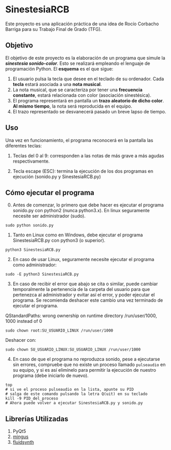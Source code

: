 # SinestesiaRCB

Este proyecto es una aplicación práctica de una idea de Rocío Corbacho Barriga para su Trabajo Final de Grado (TFG).

Objetivo
---

El objetivo de este proyecto es la elaboración de un programa que simule la ***sinestesia sonido-color***. Esto se realizará empleando el lenguaje de programación Python. El **esquema** es el que sigue:

1. El usuario pulsa la tecla que desee en el teclado de su ordenador. Cada **tecla** estará asociada a una **nota musical**.
2. La nota musical, que se caracteriza por tener una **frecuencia constante**, estará relacionada con color (asociación sinestésica).
3. El programa representará en pantalla un **trazo aleatorio de dicho color**. **Al mismo tiempo**, la nota será reproducida en el equipo.
4. El trazo representado se desvanecerá pasado un breve lapso de tiempo.

Uso
---

Una vez en funcionamiento, el programa reconocerá en la pantalla las diferentes teclas:

1. Teclas del 0 al 9: corresponden a las notas de más grave a más agudas respectivamente.

2. Tecla escape (ESC): termina la ejecución de los dos programas en ejecución (sonido.py y SinestesiaRCB.py)

Cómo ejecutar el programa
---

0. Antes de comenzar, lo primero que debe hacer es ejecutar el programa sonido.py con python2 (nunca python3.x). En linux seguramente necesite ser administrador (sudo).

`sudo python sonido.py`

1. Tanto en Linux como en Windows, debe ejecutar el programa SinestesiaRCB.py con python3 (o superior).

`python3 SinestesiaRCB.py`

2. En caso de usar Linux, seguramente necesite ejecutar el programa como administrador:

`sudo -E python3 SinestesiaRCB.py`

3. En caso de recibir el error que abajo se cita o similar, puede cambiar temporalmente la pertenencia de la carpeta del usuario para que pertenezca al administrador y evitar así el error, y poder ejecutar el programa. Se recomienda deshacer este cambio una vez terminado de ejecutar el programa.

QStandardPaths: wrong ownership on runtime directory /run/user/1000, 1000 instead of 0

`sudo chown root:SU_USUARIO_LINUX /run/user/1000`

Deshacer con:

`sudo chown SU_USUARIO_LINUX:SU_USUARIO_LINUX /run/user/1000`

4. En caso de que el programa no reproduzca sonido, pese a ejecutarse sin errores, compruebe que no existe un proceso llamado `pulseaudio` en su equipo, y si es así elimínelo para permitir la ejecución de nuestro programa (debe iniciarlo de nuevo).

```
top
# si ve el proceso pulseaudio en la lista, apunte su PID
# salga de este comando pulsando la letra Q(uit) en su teclado
kill -9 PID_del_proceso
# Ahora puede volver a ejecutar SinestesiaRCB.py y sonido.py
```

Librerías Utilizadas
---

1. PyQt5
2. [mingus](http://bspaans.github.io/python-mingus/index.html)
3. [fluidsynth](https://code.google.com/p/mingus/wiki/tutorialFluidsynth)
